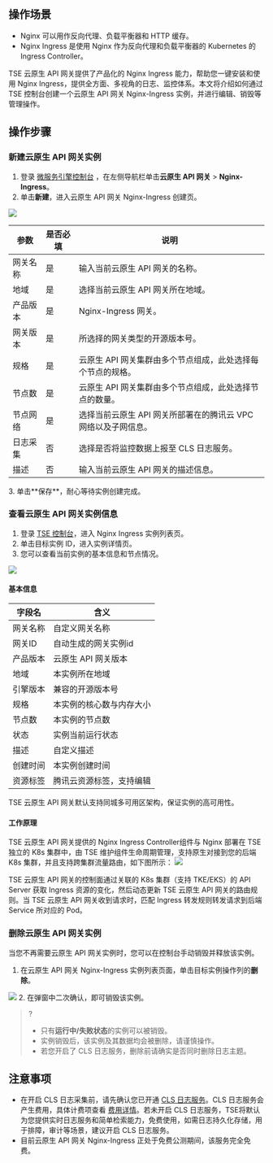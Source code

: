 ## 操作场景

<dx-alert infotype="explain" title="背景知识">
<ul style = "margin-bottom: 0px;"><li>Nginx 可以用作反向代理、负载平衡器和 HTTP 缓存。</li>
<li>Nginx Ingress 是使用 Nginx 作为反向代理和负载平衡器的 Kubernetes 的 Ingress Controller。</li></ul>
</dx-alert>


TSE 云原生 API 网关提供了产品化的 Nginx Ingress 能力，帮助您一键安装和使用 Nginx Ingress，提供全方面、多视角的日志、监控体系。本文将介绍如何通过 TSE 控制台创建一个云原生 API 网关 Nginx-Ingress 实例，并进行编辑、销毁等管理操作。


## 操作步骤

[](id:create)
### 新建云原生 API 网关实例

1. 登录 [微服务引擎控制台](https://console.cloud.tencent.com/tse) ，在左侧导航栏单击**云原生 API 网关** > **Nginx-Ingress**。
2. 单击**新建**，进入云原生 API 网关 Nginx-Ingress 创建页。
<img src="https://qcloudimg.tencent-cloud.cn/raw/ae2c2e71f49c9b8794a67476f63bccb4.png">
<table>
<thead>
<tr>
<th>参数</th>
<th>是否必填</th>
<th>说明</th>
</tr>
</thead>
<tbody>
<tr>
<td>网关名称</td>
<td>是</td>
<td>输入当前云原生 API 网关的名称。</td>
</tr>
<tr>
<td>地域</td>
<td>是</td>
<td>选择当前云原生 API 网关所在地域。</td>
</tr>
<tr>
<td>产品版本</td>
<td>是</td>
<td>Nginx-Ingress 网关。</td>
</tr>
<tr>
<td>网关版本</td>
<td>是</td>
<td>所选择的网关类型的开源版本号。</td>
</tr>
<tr>
<td>规格</td>
<td>是</td>
<td>云原生 API 网关集群由多个节点组成，此处选择每个节点的规格。</td>
</tr>
<tr>
<td>节点数</td>
<td>是</td>
<td>云原生 API 网关集群由多个节点组成，此处选择节点的数量。</td>
</tr>
<tr>
<td>节点网络</td>
<td>是</td>
<td>选择当前云原生 API 网关所部署在的腾讯云 VPC 网络以及子网信息。</td>
</tr>
<tr>
<td>日志采集</td>
<td>否</td>
<td>选择是否将监控数据上报至 CLS 日志服务。</td>
</tr>
<tr>
<td>描述</td>
<td>否</td>
<td>输入当前云原生 API 网关的描述信息。</td>
</tr>
</tbody></table>
3. 单击**保存**，耐心等待实例创建完成。

### 查看云原生 API 网关实例信息
1. 登录 [TSE 控制台](https://console.cloud.tencent.com/tse/nginx)，进入 Nginx Ingress 实例列表页。
2. 单击目标实例 ID，进入实例详情页。
3. 您可以查看当前实例的基本信息和节点情况。
<img src="https://qcloudimg.tencent-cloud.cn/raw/7acb8b0aaed255aa409bf7c26968e0ec.jpg"> 

#### 基本信息

|字段名| 含义|
|---|---|
|网关名称| 自定义网关名称|
|网关ID| 自动生成的网关实例id|
|产品版本| 云原生 API 网关版本|
|地域| 本实例所在地域|
|引擎版本| 兼容的开源版本号|
|规格| 本实例的核心数与内存大小|
|节点数| 本实例的节点数|
|状态| 实例当前运行状态|
|描述| 自定义描述|
|创建时间| 本实例创建时间|
|资源标签| 腾讯云资源标签，支持编辑|

<dx-alert infotype="notice" title="节点信息">
TSE 云原生 API 网关默认支持同城多可用区架构，保证实例的高可用性。
</dx-alert>





#### 工作原理
TSE 云原生 API 网关提供的 Nginx Ingress Controller组件与 Nginx 部署在 TSE 独立的 K8s 集群中，由 TSE 维护组件生命周期管理，支持原生对接到您的后端 K8s 集群，并且支持跨集群流量路由，如下图所示：
<img src="https://qcloudimg.tencent-cloud.cn/raw/3ac3c7549326976aa835c2502a09f986.png">  

TSE 云原生 API 网关的控制面通过关联的 K8s 集群（支持 TKE/EKS）的 API Server 获取 Ingress 资源的变化，然后动态更新 TSE 云原生 API 网关的路由规则。当 TSE 云原生 API 网关收到请求时，匹配 Ingress 转发规则转发请求到后端 Service 所对应的 Pod。




### 删除云原生 API 网关实例

当您不再需要云原生 API 网关实例时，您可以在控制台手动销毁并释放该实例。

1. 在云原生 API 网关 Nginx-Ingress 实例列表页面，单击目标实例操作列的**删除**。
<img src="https://qcloudimg.tencent-cloud.cn/raw/f21596c15faa86540068933b3bc7cd68.jpg">
2. 在弹窗中二次确认，即可销毁该实例。

>?
>- 只有**运行中/失败状态**的实例可以被销毁。
>- 实例销毁后，该实例及其数据均会被删除，请谨慎操作。
>- 若您开启了 CLS 日志服务，删除前请确实是否同时删除日志主题。



## 注意事项
- 在开启 CLS 日志采集前，请先确认您已开通 [CLS 日志服务](https://console.cloud.tencent.com/cls)。CLS 日志服务会产生费用，具体计费项查看 [费用详情](https://cloud.tencent.com/document/product/614/45803)。若未开启 CLS 日志服务，TSE将默认为您提供实时日志服务和简单检索能力，免费使用，如需日志持久化存储，用于排障，审计等场景，建议开启 CLS 日志服务。
- 目前云原生 API 网关 Nginx-Ingress 正处于免费公测期间，该服务完全免费。
